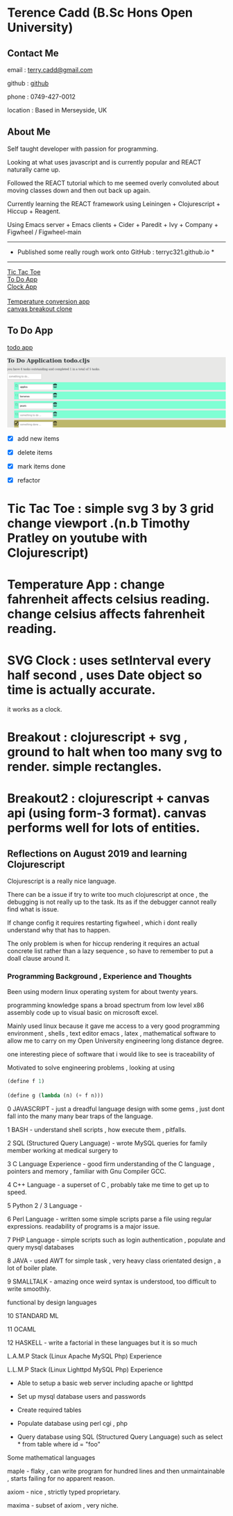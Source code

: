 # Terence Cadd (B.Sc Hons Open University)


## Contact Me

email : terry.cadd@gmail.com

github : [github](https://terryc321.github.io)

phone : 0749-427-0012

location : Based in Merseyside, UK

## About Me

Self taught developer with passion for programming.

Looking at what uses javascript and is currently popular and REACT naturally came up.

Followed the REACT tutorial which to me seemed overly convoluted about moving classes down and then out back up again.

Currently learning the REACT framework using Leiningen + Clojurescript + Hiccup + Reagent.

Using Emacs server + Emacs clients + Cider + Paredit + Ivy + Company + Figwheel / Figwheel-main

------------------------------------------------------------------------
* Published some really rough work onto GitHub : terryc321.github.io  *
------------------------------------------------------------------------


  <a href="/tic-tac-toe/">Tic Tac Toe</a> <br/>
  <a href="/todo-app/">To Do App</a> <br/>
  <a href="/clock-app/">Clock App</a> <br/>  
  <a href="/temperature-app/">Temperature conversion app</a> <br/>
  <a href="/breakout2/resources/public/index.html">canvas breakout clone</a> <br/>
  

## To Do App

[todo app](/todo-app/)

![todo-app screenshot](/images/todo-app.png)

- [x] add new items
- [x] delete items
- [x] mark items done
- [x] refactor


# Tic Tac Toe :  simple svg 3 by 3 grid change viewport .(n.b Timothy Pratley on youtube with Clojurescript)

# Temperature App : change fahrenheit affects celsius reading.  change celsius affects fahrenheit reading.
 
# SVG Clock : uses setInterval every half second , uses Date object so time is actually accurate.
 it works as a clock.
 
# Breakout :  clojurescript + svg , ground to halt when too many svg to render. simple rectangles.

# Breakout2 : clojurescript + canvas api (using form-3 format). canvas performs well for lots of entities.


## Reflections on August 2019 and learning Clojurescript


Clojurescript is a really nice language.

There can be a issue if try to write too much clojurescript at once , the debugging is not really up to the task.  Its as if the
debugger cannot really find what is issue.

If change config it requires restarting figwheel , which i dont really understand why that has to happen.

The only problem is when for hiccup rendering it requires an actual concrete list rather than a lazy sequence , so have
to remember to put a doall clause around it.


### Programming Background , Experience and Thoughts

Been using modern linux operating system for about twenty years.

programming knowledge spans a broad spectrum from low level x86 assembly code up to visual basic on microsoft excel.

Mainly used linux because it gave me access to a very good programming environment , shells , text editor emacs , latex , mathematical software
to allow me to carry on my Open University engineering long distance degree.

one interesting piece of software that i would like to see is traceability of



Motivated to solve engineering problems , looking at using

```lisp
(define f 1)

(define g (lambda (n) (+ f n)))
```



0 JAVASCRIPT - just a dreadful language design with some gems , just dont fall into the many many bear traps of the language.

1 BASH - understand shell scripts , how execute them , pitfalls.

2 SQL (Structured Query Language) - wrote MySQL queries for family member working at medical surgery to 

3 C Language Experience - good firm understanding of the C language , pointers and  memory , familiar with Gnu Compiler GCC.

4 C++ Language - a superset of C , probably take me time to get up to speed. 

5 Python 2 / 3 Language - 

6 Perl Language - written some simple scripts parse a file using regular expressions. readability of programs is a major issue.

7 PHP Language - simple scripts such as login authentication , populate and query mysql databases

8 JAVA - used AWT for simple task , very heavy class orientated design , a lot of boiler plate.

9 SMALLTALK - amazing once weird syntax is understood, too difficult to write smoothly.



functional by design languages 

10 STANDARD ML

11 OCAML

12 HASKELL - write a factorial in these languages but it is so much 



L.A.M.P Stack (Linux Apache MySQL Php) Experience

L.L.M.P Stack (Linux Lighttpd MySQL Php) Experience

- Able to setup a basic web server including apache or lighttpd

- Set up mysql database users and passwords

- Create required tables   

- Populate database using perl cgi , php 

- Query database using SQL (Structured Query Language) such as select * from table where id = "foo"



Some mathematical languages



maple - flaky , can write program for hundred lines and then unmaintainable , starts failing for no apparent reason.

axiom - nice , strictly typed proprietary.

maxima - subset of axiom , very niche.




